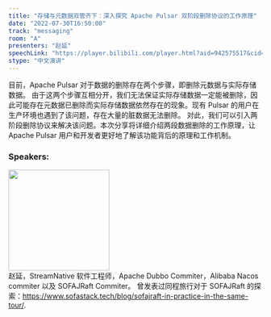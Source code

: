 ```yaml
---
title: "存储与元数据双管齐下：深入探究 Apache Pulsar 双阶段删除协议的工作原理"
date: "2022-07-30T16:50:00"
track: "messaging"
room: "A"
presenters: "赵延"
speechLink: "https://player.bilibili.com/player.html?aid=942575517&cid=817760221&page=1"
stype: "中文演讲"
---
```

目前，Apache Pulsar 对于数据的删除存在两个步骤，即删除元数据与实际存储数据。
由于这两个步骤互相分开，我们无法保证实际存储数据一定能被删除，因此可能存在元数据已删除而实际存储数据依然存在的现象。现有 Pulsar 的用户在生产环境也遇到了该问题，存在大量的脏数据无法删除。
对此，我们可以引入两阶段删除协议来解决该问题。本次分享将详细介绍两段数据删除的工作原理，让 Apache Pulsar 用户和开发者更好地了解该功能背后的原理和工作机制。
 ### Speakers: 
 <img src="images/speaker/1189.png" width="200" /><br>赵延，StreamNative 软件工程师，Apache Dubbo Commiter，Alibaba Nacos commiter 以及 SOFAJRaft Commiter。
曾发表过同程旅行对于 SOFAJRaft 的探索：https://www.sofastack.tech/blog/sofajraft-in-practice-in-the-same-tour/.
 